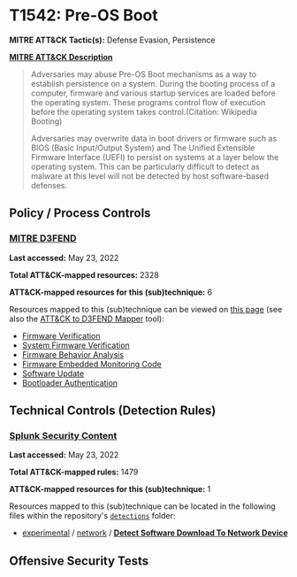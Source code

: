 # T1542: Pre-OS Boot
**MITRE ATT&CK Tactic(s):** Defense Evasion, Persistence

**[MITRE ATT&CK Description](https://attack.mitre.org/techniques/T1542)**
<blockquote>Adversaries may abuse Pre-OS Boot mechanisms as a way to establish persistence on a system. During the booting process of a computer, firmware and various startup services are loaded before the operating system. These programs control flow of execution before the operating system takes control.(Citation: Wikipedia Booting)

Adversaries may overwrite data in boot drivers or firmware such as BIOS (Basic Input/Output System) and The Unified Extensible Firmware Interface (UEFI) to persist on systems at a layer below the operating system. This can be particularly difficult to detect as malware at this level will not be detected by host software-based defenses.</blockquote>

## Policy / Process Controls
### [MITRE D3FEND](https://d3fend.mitre.org/)
**Last accessed:** May 23, 2022

**Total ATT&CK-mapped resources:** 2328

**ATT&CK-mapped resources for this (sub)technique:** 6

Resources mapped to this (sub)technique can be viewed on [this page](https://d3fend.mitre.org/) (see also the [ATT&CK to D3FEND Mapper](https://d3fend.mitre.org/tools/attack-mapper) tool):

* [Firmware Verification](https://d3fend.mitre.org/technique/d3f:FirmwareVerification)
* [System Firmware Verification](https://d3fend.mitre.org/technique/d3f:SystemFirmwareVerification)
* [Firmware Behavior Analysis](https://d3fend.mitre.org/technique/d3f:FirmwareBehaviorAnalysis)
* [Firmware Embedded Monitoring Code](https://d3fend.mitre.org/technique/d3f:FirmwareEmbeddedMonitoringCode)
* [Software Update](https://d3fend.mitre.org/technique/d3f:SoftwareUpdate)
* [Bootloader Authentication](https://d3fend.mitre.org/technique/d3f:BootloaderAuthentication)

## Technical Controls (Detection Rules)
### [Splunk Security Content](https://github.com/splunk/security_content)
**Last accessed:** May 23, 2022

**Total ATT&CK-mapped rules:** 1479

**ATT&CK-mapped resources for this (sub)technique:** 1

Resources mapped to this (sub)technique can be located in the following files within the repository's <code>[detections](https://github.com/splunk/security_content/tree/develop/detections)</code> folder:

* [experimental](https://github.com/splunk/security_content/tree/develop/detections/experimental/) / [network](https://github.com/splunk/security_content/tree/develop/detections/experimental/network/) / **[Detect Software Download To Network Device](https://github.com/splunk/security_content/blob/develop/detections/experimental/network/detect_software_download_to_network_device.yml)**


## Offensive Security Tests
